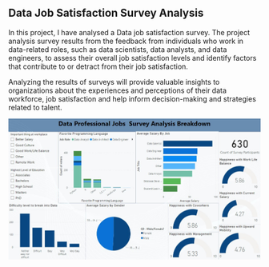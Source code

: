 ## Data Job Satisfaction Survey Analysis

In this project, I have analysed a Data job satisfaction survey. The project analysis survey results from the feedback from individuals who work in data-related roles, such as data scientists, data analysts, and data engineers, to assess their overall job satisfaction levels and identify factors that contribute to or detract from their job satisfaction. 

Analyzing the results of surveys will provide valuable insights to organizations about the experiences and perceptions of their data workforce, job satisfaction and help inform decision-making and strategies related to talent.

![Screenshot](img.jpg)
